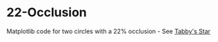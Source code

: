 # 22-Occlusion
Matplotlib code for two circles with a 22% occlusion - See [Tabby's Star](https://en.wikipedia.org/w/index.php?title=Tabby%27s_star)
